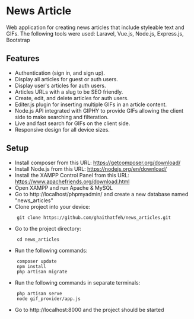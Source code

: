 # News Article

Web application for creating news articles that include styleable text and GIFs.
The following tools were used: Laravel, Vue.js, Node.js, Express.js, Bootstrap

## Features

-   Authentication (sign in, and sign up).
-   Display all articles for guest or auth users.
-   Display user's articles for auth users.
-   Articles URLs with a slug to be SEO friendly.
-   Create, edit, and delete articles for auth users.
-   Editer.js plugin for inserting multiple GIFs in an article content.
-   Node.js API integrated with GIPHY to provide GIFs allowing the client side to make searching and filteration.
-   Live and fast search for GIFs on the client side.
-   Responsive design for all device sizes.

## Setup

-   Install composer from this URL: https://getcomposer.org/download/
-   Install Node.js from this URL: https://nodejs.org/en/download/
-   Install the XAMPP Control Panel from this URL: https://www.apachefriends.org/download.html
-   Open XAMPP and run Apache & MySQL
-   Go to http://localhost/phpmyadmin/ and create a new database named "news_articles"
-   Clone project into your device:

```
    git clone https://github.com/ghaithatfeh/news_articles.git
```

-   Go to the project directory:

```
    cd news_articles
```

-   Run the following commands:

```
    composer update
    npm install
    php artisan migrate
```

-   Run the following commands in separate terminals:

```
    php artisan serve
    node gif_provider/app.js
```

-   Go to http://localhost:8000 and the project should be started
